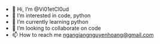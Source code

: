 - 👋 Hi, I’m @Vi01etCl0ud 
- 👀 I’m interested in code, python
- 🌱 I’m currently learning python
- 💞️ I’m looking to collaborate on code
- 📫 How to reach me ngangiangnguyenhoang@gmail.com

<!---
Vi01etCl0ud/Vi01etCl0ud is a ✨ special ✨ repository because its `README.md` (this file) appears on your GitHub profile.
You can click the Preview link to take a look at your changes.
--->
